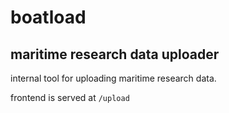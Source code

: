 # boatload
## maritime research data uploader

internal tool for uploading maritime research data.

frontend is served at `/upload`